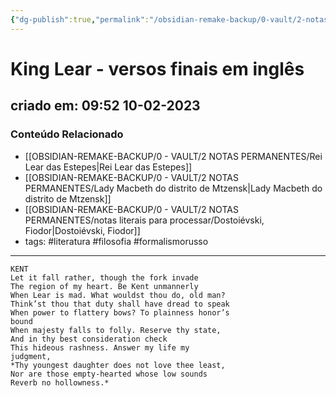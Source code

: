```yaml
---
{"dg-publish":true,"permalink":"/obsidian-remake-backup/0-vault/2-notas-permanentes/king-lear-versos-finais-em-ingles/","tags":["permanente","literatura","filosofia","formalismorusso"],"dgHomeLink":true,"dgShowLocalGraph":true,"dgShowFileTree":true,"dgEnableSearch":true,"noteIcon":""}
---
```



# King Lear - versos finais em inglês

## criado em: 09:52 10-02-2023

### Conteúdo Relacionado


- [[OBSIDIAN-REMAKE-BACKUP/0 - VAULT/2 NOTAS PERMANENTES/Rei Lear das Estepes\|Rei Lear das Estepes]]
- [[OBSIDIAN-REMAKE-BACKUP/0 - VAULT/2 NOTAS PERMANENTES/Lady Macbeth do distrito de Mtzensk\|Lady Macbeth do distrito de Mtzensk]]
- [[OBSIDIAN-REMAKE-BACKUP/0 - VAULT/2 NOTAS PERMANENTES/notas literais para processar/Dostoiévski, Fiodor\|Dostoiévski, Fiodor]]
- tags: #literatura #filosofia #formalismorusso 

---

	KENT 
	Let it fall rather, though the fork invade
	The region of my heart. Be Kent unmannerly
	When Lear is mad. What wouldst thou do, old man?
	Think’st thou that duty shall have dread to speak
	When power to flattery bows? To plainness honor’s
	bound
	When majesty falls to folly. Reserve thy state,
	And in thy best consideration check
	This hideous rashness. Answer my life my
	judgment,
	*Thy youngest daughter does not love thee least,
	Nor are those empty-hearted whose low sounds
	Reverb no hollowness.*

